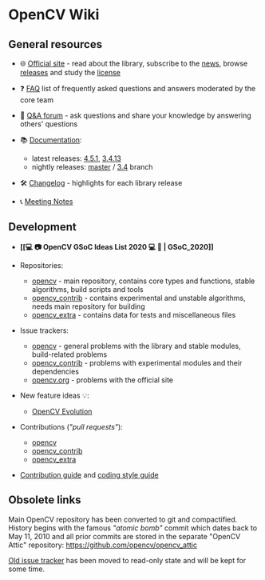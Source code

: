 OpenCV Wiki
===========

General resources
-----------------

- :globe_with_meridians: [Official site](https://opencv.org/) - read about the library, subscribe to the [news](https://opencv.org/news.html), browse [releases](https://opencv.org/releases.html) and study the [license](https://opencv.org/license.html)

- :question: [FAQ](FAQ) list of frequently asked questions and answers  moderated by the core team
- :speech_balloon: [Q&A forum](https://forum.opencv.org) - ask questions and share your knowledge by answering others' questions

- :books: [Documentation](https://docs.opencv.org/):
    - latest releases: [4.5.1](https://docs.opencv.org/4.5.1), [3.4.13](https://docs.opencv.org/3.4.13)
    - nightly releases: [master](https://docs.opencv.org/master) / [3.4](https://docs.opencv.org/3.4) branch

- :hammer_and_wrench: [Changelog](ChangeLog) - highlights for each library release

- :telephone_receiver: [Meeting Notes](Meeting_notes)

Development
-----------

- **[[:computer: :camera: OpenCV GSoC Ideas List 2020 :computer: :movie_camera:  | GSoC_2020]]**

- Repositories:
    - [opencv](https://github.com/opencv/opencv) - main repository, contains core types and functions, stable algorithms, build scripts and tools
    - [opencv_contrib](https://github.com/opencv/opencv_contrib) - contains experimental and unstable algorithms, needs main repository for building
    - [opencv_extra](https://github.com/opencv/opencv_extra) - contains data for tests and miscellaneous files

- Issue trackers:
    - [opencv](https://github.com/opencv/opencv/issues) - general problems with the library and stable modules, build-related problems
    - [opencv_contrib](https://github.com/opencv/opencv_contrib/issues) - problems with experimental modules and their dependencies
    - [opencv.org](https://github.com/opencv-infrastructure/opencv.org/issues) - problems with the official site

- New feature ideas :bulb::
    - [OpenCV Evolution](https://github.com/opencv/opencv/wiki/Evolution-Proposals)

- Contributions (_"pull requests"_):
    - [opencv](https://github.com/opencv/opencv/pulls)
    - [opencv_contrib](https://github.com/opencv/opencv_contrib/pulls)
    - [opencv_extra](https://github.com/opencv/opencv_extra/pulls)

- [Contribution guide](How_to_contribute) and [coding style guide](Coding_Style_Guide)

Obsolete links
--------------

Main OpenCV repository has been converted to git and compactified. History begins with the famous _"atomic bomb"_ commit which dates back to May 11, 2010 and all prior commits are stored in the separate "OpenCV Attic" repository: https://github.com/opencv/opencv_attic

[Old issue tracker](http://code.opencv.org/projects/opencv/issues) has been moved to read-only state and will be kept for some time.
